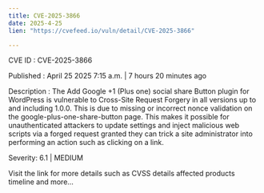 ```yaml
---
title: CVE-2025-3866
date: 2025-4-25
lien: "https://cvefeed.io/vuln/detail/CVE-2025-3866"

---
```


CVE ID : CVE-2025-3866

Published :  April 25
2025
7:15 a.m. | 7 hours
20 minutes ago

Description : The Add Google +1 (Plus one) social share Button plugin for WordPress is vulnerable to Cross-Site Request Forgery in all versions up to
and including
1.0.0. This is due to missing or incorrect nonce validation on the google-plus-one-share-button page. This makes it possible for unauthenticated attackers to update settings and inject malicious web scripts via a forged request granted they can trick a site administrator into performing an action such as clicking on a link.

Severity: 6.1 | MEDIUM

Visit the link for more details
such as CVSS details
affected products
timeline
and more...
